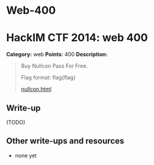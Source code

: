 # Web-400
# HackIM CTF 2014: web 400

**Category:** web
**Points:** 400
**Description:**

> Buy Nullcon Pass For Free. 
>
> Flag format: flag{flag}
>
>	[nullcon.html](54.165.191.231/nullcon.html)

## Write-up

(TODO)

## Other write-ups and resources

* none yet

